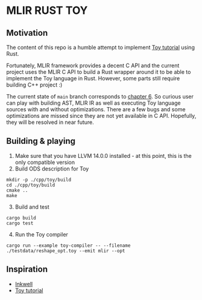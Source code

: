 # MLIR RUST TOY

## Motivation

The content of this repo is a humble attempt to implement [Toy tutorial](https://mlir.llvm.org/docs/Tutorials/Toy/) using Rust.

Fortunately, MLIR framework provides a decent C API and the current project uses the MLIR C API to build
a Rust wrapper around it to be able to implement the Toy language in Rust.
However, some parts still require building C++ project :)

The current state of `main` branch corresponds to [chapter 6](https://mlir.llvm.org/docs/Tutorials/Toy/Ch-6/).
So curious user can play with building AST, MLIR IR as well as executing Toy language sources with and without optimizations.
There are a few bugs and some optimizations are missed since they are not yet available in C API.
Hopefully, they will be resolved in near future.

## Building & playing

1. Make sure that you have LLVM 14.0.0 installed - at this point, this is the only compatible version
2. Build ODS description for Toy
```
mkdir -p ./cpp/toy/build
cd ./cpp/toy/build
cmake ..
make
```
3. Build and test
```
cargo build
cargo test
```
4. Run the Toy compiler
```
cargo run --example toy-compiler -- --filename ./testdata/reshape_opt.toy --emit mlir --opt
```

## Inspiration

* [Inkwell](https://github.com/TheDan64/inkwell)
* [Toy tutorial](https://mlir.llvm.org/docs/Tutorials/Toy/)

